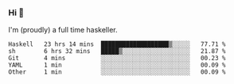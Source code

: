 ### Hi 👋

I'm (proudly) a full time haskeller.

<!--START_SECTION:waka-->

```text
Haskell   23 hrs 14 mins  ███████████████████▒░░░░░   77.71 %
sh        6 hrs 32 mins   █████▒░░░░░░░░░░░░░░░░░░░   21.87 %
Git       4 mins          ░░░░░░░░░░░░░░░░░░░░░░░░░   00.23 %
YAML      1 min           ░░░░░░░░░░░░░░░░░░░░░░░░░   00.09 %
Other     1 min           ░░░░░░░░░░░░░░░░░░░░░░░░░   00.09 %
```

<!--END_SECTION:waka-->
